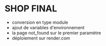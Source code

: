 # SHOP FINAL

- conversion en type module
- ajout de variables d'environnement
- la page not_found sur le premier paramètre
- déploiement sur render.com